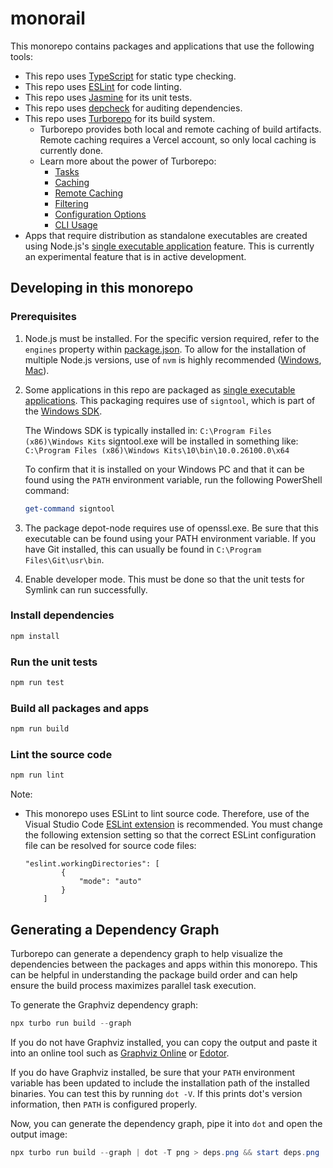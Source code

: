 # monorail

This monorepo contains packages and applications that use the following tools:

- This repo uses [TypeScript](https://www.typescriptlang.org/) for static type
  checking.
- This repo uses [ESLint](https://eslint.org/) for code linting.
- This repo uses [Jasmine](https://jasmine.github.io/) for its unit tests.
- This repo uses [depcheck](https://github.com/depcheck/depcheck#readme) for
  auditing dependencies.
- This repo uses [Turborepo](https://turbo.build/) for its build system.
  - Turborepo provides both local and remote caching of build artifacts.  Remote
    caching requires a Vercel account, so only local caching is currently done.
  - Learn more about the power of Turborepo:
    - [Tasks](https://turbo.build/repo/docs/core-concepts/monorepos/running-tasks)
    - [Caching](https://turbo.build/repo/docs/core-concepts/caching)
    - [Remote Caching](https://turbo.build/repo/docs/core-concepts/remote-caching)
    - [Filtering](https://turbo.build/repo/docs/core-concepts/monorepos/filtering)
    - [Configuration Options](https://turbo.build/repo/docs/reference/configuration)
    - [CLI Usage](https://turbo.build/repo/docs/reference/command-line-reference)
- Apps that require distribution as standalone executables are created using
  Node.js's [single executable
  application](https://nodejs.org/dist/latest-v20.x/docs/api/single-executable-applications.html)
  feature.  This is currently an experimental feature that is in active
  development.

## Developing in this monorepo

### Prerequisites

1. Node.js must be installed.  For the specific version required, refer to the
   `engines` property within [package.json](./package.json).  To allow for the
   installation of multiple Node.js versions, use of `nvm` is highly recommended
   ([Windows](https://github.com/coreybutler/nvm-windows),
   [Mac](https://github.com/nvm-sh/nvm)).

2. Some applications in this repo are packaged as [single executable
   applications](https://nodejs.org/dist/latest-v20.x/docs/api/single-executable-applications.html).
   This packaging requires use of `signtool`, which is part of the [Windows
   SDK](https://developer.microsoft.com/en-us/windows/downloads/windows-sdk/).

   The Windows SDK is typically installed in:  `C:\Program Files (x86)\Windows Kits`
   signtool.exe will be installed in something like: `C:\Program Files (x86)\Windows Kits\10\bin\10.0.26100.0\x64`

   To confirm that it is installed on your Windows PC and that it can be found
   using the `PATH` environment variable, run the following PowerShell command:

   ```powershell
   get-command signtool
   ```

3. The package depot-node requires use of openssl.exe.  Be sure that this
   executable can be found using your PATH environment variable.  If you have
   Git installed, this can usually be found in `C:\Program Files\Git\usr\bin`.

4. Enable developer mode.  This must be done so that the unit tests for Symlink
   can run successfully.

### Install dependencies

```powershell
npm install
```

### Run the unit tests

```powershell
npm run test
```

### Build all packages and apps

```powershell
npm run build
```

### Lint the source code

```powershell
npm run lint
```

Note:

- This monorepo uses ESLint to lint source code.  Therefore, use of the Visual
  Studio Code [ESLint
  extension](https://marketplace.visualstudio.com/items?itemName=dbaeumer.vscode-eslint)
  is recommended.  You must change the following extension setting so that the
  correct ESLint configuration file can be resolved for source code files:

  ```text
  "eslint.workingDirectories": [
          {
              "mode": "auto"
          }
      ]
  ```

## Generating a Dependency Graph

Turborepo can generate a dependency graph to help visualize the dependencies
between the packages and apps within this monorepo.  This can be helpful in
understanding the package build order and can help ensure the
build process maximizes parallel task execution.

To generate the Graphviz dependency graph:

```powershell
npx turbo run build --graph
```

If you do not have Graphviz installed, you can copy the output and paste it into
an online tool such as [Graphviz
Online](https://dreampuf.github.io/GraphvizOnline/) or
[Edotor](https://edotor.net/).

If you do have Graphviz installed, be sure that your `PATH` environment variable
has been updated to include the installation path of the installed binaries.
You can test this by running `dot -V`.  If this prints dot's version
information, then `PATH` is configured properly.

Now, you can generate the dependency graph, pipe it into `dot` and open the output image:

```powershell
npx turbo run build --graph | dot -T png > deps.png && start deps.png
```
